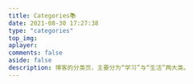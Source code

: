 ```yaml
---
title: Categories📚
date: 2021-08-30 17:27:38
type: "categories"
top_img:
aplayer:
comments: false
aside: false
description: 博客的分类页，主要分为“学习”与“生活”两大类。
---
```

